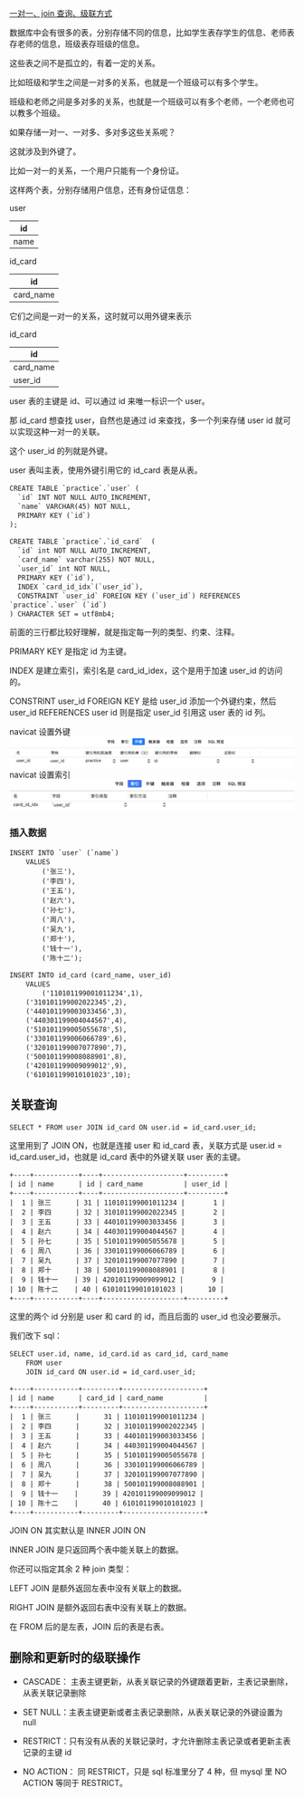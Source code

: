 [一对一、join 查询、级联方式](https://juejin.cn/book/7226988578700525605/section/7237343058109399097)

数据库中会有很多的表，分别存储不同的信息，比如学生表存学生的信息、老师表存老师的信息，班级表存班级的信息。

这些表之间不是孤立的，有着一定的关系。

比如班级和学生之间是一对多的关系，也就是一个班级可以有多个学生。

班级和老师之间是多对多的关系，也就是一个班级可以有多个老师，一个老师也可以教多个班级。

如果存储一对一、一对多、多对多这些关系呢？

这就涉及到外键了。

比如一对一的关系，一个用户只能有一个身份证。

这样两个表，分别存储用户信息，还有身份证信息：

user

<!--  -->

| id   |
| ---- |
| name |

id_card

<!--  -->

| id        |
| --------- |
| card_name |

它们之间是一对一的关系，这时就可以用外键来表示

id_card

<!--  -->

| id        |
| --------- |
| card_name |
| user_id   |

user 表的主键是 id、可以通过 id 来唯一标识一个 user。

那 id_card 想查找 user，自然也是通过 id 来查找，多一个列来存储 user id 就可以实现这种一对一的关联。

这个 user_id 的列就是外键。

user 表叫主表，使用外键引用它的 id_card 表是从表。

```
CREATE TABLE `practice`.`user` (
  `id` INT NOT NULL AUTO_INCREMENT,
  `name` VARCHAR(45) NOT NULL,
  PRIMARY KEY (`id`)
);
```

```
CREATE TABLE `practice`.`id_card`  (
  `id` int NOT NULL AUTO_INCREMENT,
  `card_name` varchar(255) NOT NULL,
  `user_id` int NOT NULL,
  PRIMARY KEY (`id`),
  INDEX `card_id_idx`(`user_id`),
  CONSTRAINT `user_id` FOREIGN KEY (`user_id`) REFERENCES `practice`.`user` (`id`)
) CHARACTER SET = utf8mb4;
```

前面的三行都比较好理解，就是指定每一列的类型、约束、注释。

PRIMARY KEY 是指定 id 为主键。

INDEX 是建立索引，索引名是 card_id_idex，这个是用于加速 user_id 的访问的。

CONSTRINT user_id FOREIGN KEY 是给 user_id 添加一个外键约束，然后 user_id REFERENCES user id 则是指定 user_id 引用这 user 表的 id 列。

navicat 设置外键
<img src="/docs/nest/33/image/1.jpg" />
navicat 设置索引
<img src="/docs/nest/33/image/2.png" />

### 插入数据

```
INSERT INTO `user` (`name`)
	VALUES
		('张三'),
		('李四'),
		('王五'),
		('赵六'),
		('孙七'),
		('周八'),
		('吴九'),
		('郑十'),
		('钱十一'),
		('陈十二');
```

```
INSERT INTO id_card (card_name, user_id)
    VALUES
        ('110101199001011234',1),
	('310101199002022345',2),
	('440101199003033456',3),
	('440301199004044567',4),
	('510101199005055678',5),
	('330101199006066789',6),
	('320101199007077890',7),
	('500101199008088901',8),
	('420101199009099012',9),
	('610101199010101023',10);
```

## 关联查询

```
SELECT * FROM user JOIN id_card ON user.id = id_card.user_id;
```

这里用到了 JOIN ON，也就是连接 user 和 id_card 表，关联方式是 user.id = id_card.user_id，也就是 id_card 表中的外键关联 user 表的主键。

```
+----+-----------+----+--------------------+---------+
| id | name      | id | card_name          | user_id |
+----+-----------+----+--------------------+---------+
|  1 | 张三      | 31 | 110101199001011234 |       1 |
|  2 | 李四      | 32 | 310101199002022345 |       2 |
|  3 | 王五      | 33 | 440101199003033456 |       3 |
|  4 | 赵六      | 34 | 440301199004044567 |       4 |
|  5 | 孙七      | 35 | 510101199005055678 |       5 |
|  6 | 周八      | 36 | 330101199006066789 |       6 |
|  7 | 吴九      | 37 | 320101199007077890 |       7 |
|  8 | 郑十      | 38 | 500101199008088901 |       8 |
|  9 | 钱十一    | 39 | 420101199009099012 |       9 |
| 10 | 陈十二    | 40 | 610101199010101023 |      10 |
+----+-----------+----+--------------------+---------+
```

这里的两个 id 分别是 user 和 card 的 id，而且后面的 user_id 也没必要展示。

我们改下 sql：

```
SELECT user.id, name, id_card.id as card_id, card_name
    FROM user
    JOIN id_card ON user.id = id_card.user_id;
```

```
+----+-----------+---------+--------------------+
| id | name      | card_id | card_name          |
+----+-----------+---------+--------------------+
|  1 | 张三      |      31 | 110101199001011234 |
|  2 | 李四      |      32 | 310101199002022345 |
|  3 | 王五      |      33 | 440101199003033456 |
|  4 | 赵六      |      34 | 440301199004044567 |
|  5 | 孙七      |      35 | 510101199005055678 |
|  6 | 周八      |      36 | 330101199006066789 |
|  7 | 吴九      |      37 | 320101199007077890 |
|  8 | 郑十      |      38 | 500101199008088901 |
|  9 | 钱十一    |      39 | 420101199009099012 |
| 10 | 陈十二    |      40 | 610101199010101023 |
+----+-----------+---------+--------------------+
```

JOIN ON 其实默认是 INNER JOIN ON

INNER JOIN 是只返回两个表中能关联上的数据。

你还可以指定其余 2 种 join 类型：

LEFT JOIN 是额外返回左表中没有关联上的数据。

RIGHT JOIN 是额外返回右表中没有关联上的数据。

在 FROM 后的是左表，JOIN 后的表是右表。

## 删除和更新时的级联操作

- CASCADE： 主表主键更新，从表关联记录的外键跟着更新，主表记录删除，从表关联记录删除

- SET NULL：主表主键更新或者主表记录删除，从表关联记录的外键设置为 null

- RESTRICT：只有没有从表的关联记录时，才允许删除主表记录或者更新主表记录的主键 id

- NO ACTION： 同 RESTRICT，只是 sql 标准里分了 4 种，但 mysql 里 NO ACTION 等同于 RESTRICT。

